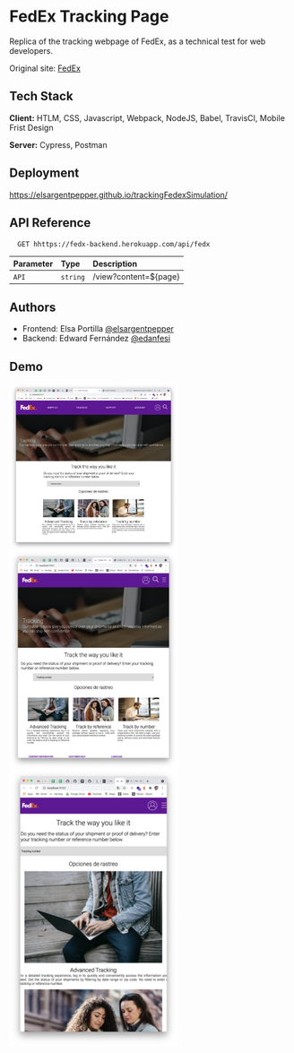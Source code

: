 # FedEx Tracking Page

Replica of the tracking webpage of FedEx, as a technical test for web developers.

Original site: [FedEx](https://www.fedex.com/es-do/tracking.html)

## Tech Stack

**Client:** HTLM, CSS, Javascript, Webpack, NodeJS, Babel, TravisCI, Mobile Frist Design

**Server:** Cypress, Postman
  
## Deployment

https://elsargentpepper.github.io/trackingFedexSimulation/

## API Reference

```http
  GET hhttps://fedx-backend.herokuapp.com/api/fedx
```

| Parameter | Type     | Description                |
| :-------- | :------- | :------------------------- |
| `API` | `string` | /view?content=${page} |
  
## Authors

- Frontend: Elsa Portilla [@elsargentpepper](https://github.com/elsargentpepper)
- Backend: Edward Fernández [@edanfesi](https://github.com/edanfesi)

## Demo
<p>
<img src="https://github.com/elsargentpepper/trackingFedexSimulation/blob/main/src/assets/images-readme/Screen%20Shot%202021-05-11%20at%2013.45.14.png" width=300 align=left>

<img src="https://github.com/elsargentpepper/trackingFedexSimulation/blob/main/src/assets/images-readme/Screen%20Shot%202021-05-11%20at%2013.45.26.png" width=300 align=left>

<img src="https://github.com/elsargentpepper/trackingFedexSimulation/blob/main/src/assets/images-readme/Screen%20Shot%202021-05-11%20at%2013.45.41.png" width=300 align=left>
</p>  
